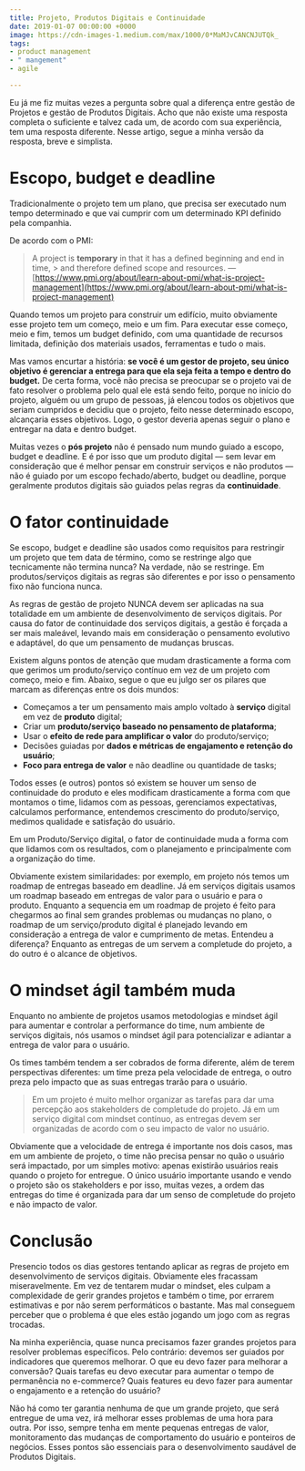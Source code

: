 ```yaml
---
title: Projeto, Produtos Digitais e Continuidade
date: 2019-01-07 00:00:00 +0000
image: https://cdn-images-1.medium.com/max/1000/0*MaMJvCANCNJUTQk_
tags:
- product management
- " mangement"
- agile

---
```

Eu já me fiz muitas vezes a pergunta sobre qual a diferença entre gestão de
Projetos e gestão de Produtos Digitais. Acho que não existe uma resposta
completa o suficiente e talvez cada um, de acordo com sua experiência, tem uma
resposta diferente. Nesse artigo, segue a minha versão da resposta, breve e
simplista.

# Escopo, budget e deadline

Tradicionalmente o projeto tem um plano, que precisa ser executado num tempo
determinado e que vai cumprir com um determinado KPI definido pela companhia.

De acordo com o PMI:

> A project is **temporary** in that it has a defined beginning and end in time, >
> and therefore defined scope and resources. —
[https://www.pmi.org/about/learn-about-pmi/what-is-project-management](https://www.pmi.org/about/learn-about-pmi/what-is-project-management)

Quando temos um projeto para construir um edifício, muito obviamente esse
projeto tem um começo, meio e um fim. Para executar esse começo, meio e fim,
temos um budget definido, com uma quantidade de recursos limitada, definição dos
materiais usados, ferramentas e tudo o mais.

Mas vamos encurtar a história: **se você é um gestor de projeto, seu único
objetivo é gerenciar a entrega para que ela seja feita a tempo e dentro do
budget.** De certa forma, você não precisa se preocupar se o projeto vai de fato
resolver o problema pelo qual ele está sendo feito, porque no início do projeto,
alguém ou um grupo de pessoas, já elencou todos os objetivos que seriam
cumpridos e decidiu que o projeto, feito nesse determinado escopo, alcançaria
esses objetivos. Logo, o gestor deveria apenas seguir o plano e entregar na data
e dentro budget.

Muitas vezes o **pós projeto** não é pensado num mundo guiado a escopo, budget e
deadline. E é por isso que um produto digital — sem levar em consideração que é
melhor pensar em construir serviços e não produtos — não é guiado por um escopo
fechado/aberto, budget ou deadline, porque geralmente produtos digitais são
guiados pelas regras da **continuidade**.

# O fator continuidade

Se escopo, budget e deadline são usados como requisitos para restringir um
projeto que tem data de término, como se restringe algo que tecnicamente não
termina nunca? Na verdade, não se restringe. Em produtos/serviços digitais as
regras são diferentes e por isso o pensamento fixo não funciona nunca.

As regras de gestão de projeto NUNCA devem ser aplicadas na sua totalidade em um
ambiente de desenvolvimento de serviços digitais. Por causa do fator de
continuidade dos serviços digitais, a gestão é forçada a ser mais maleável,
levando mais em consideração o pensamento evolutivo e adaptável, do que um
pensamento de mudanças bruscas.

Existem alguns pontos de atenção que mudam drasticamente a forma com que gerimos
um produto/serviço contínuo em vez de um projeto com começo, meio e fim. Abaixo,
segue o que eu julgo ser os pilares que marcam as diferenças entre os dois
mundos:

* Começamos a ter um pensamento mais amplo voltado à **serviço** digital em vez de
**produto** digital;
* Criar um **produto/serviço baseado no pensamento de plataforma**;
* Usar o **efeito de rede para amplificar o valor** do produto/serviço;
* Decisões guiadas por **dados e métricas de engajamento e retenção do usuário**;
* **Foco para entrega de valor** e não deadline ou quantidade de tasks;

Todos esses (e outros) pontos só existem se houver um senso de continuidade do
produto e eles modificam drasticamente a forma com que montamos o time, lidamos
com as pessoas, gerenciamos expectativas, calculamos performance, entendemos
crescimento do produto/serviço, medimos qualidade e satisfação do usuário.

Em um Produto/Serviço digital, o fator de continuidade muda a forma com que
lidamos com os resultados, com o planejamento e principalmente com a organização
do time.

Obviamente existem similaridades: por exemplo, em projeto nós temos um roadmap
de entregas baseado em deadline. Já em serviços digitais usamos um roadmap
baseado em entregas de valor para o usuário e para o produto. Enquanto a
sequencia em um roadmap de projeto é feito para chegarmos ao final sem grandes
problemas ou mudanças no plano, o roadmap de um serviço/produto digital é
planejado levando em consideração a entrega de valor e cumprimento de metas.
Entendeu a diferença? Enquanto as entregas de um servem a completude do projeto,
a do outro é o alcance de objetivos.

# O mindset ágil também muda

Enquanto no ambiente de projetos usamos metodologias e mindset ágil para
aumentar e controlar a performance do time, num ambiente de serviços digitais,
nós usamos o mindset ágil para potencializar e adiantar a entrega de valor para
o usuário.

Os times também tendem a ser cobrados de forma diferente, além de terem
perspectivas diferentes: um time preza pela velocidade de entrega, o outro preza
pelo impacto que as suas entregas trarão para o usuário.

> Em um projeto é muito melhor organizar as tarefas para dar uma percepção aos
> stakeholders de completude do projeto. Já em um serviço digital com mindset
contínuo, as entregas devem ser organizadas de acordo com o seu impacto de valor
no usuário.

Obviamente que a velocidade de entrega é importante nos dois casos, mas em um
ambiente de projeto, o time não precisa pensar no quão o usuário será impactado,
por um simples motivo: apenas existirão usuários reais quando o projeto for
entregue. O único usuário importante usando e vendo o projeto são os
stakeholders e por isso, muitas vezes, a ordem das entregas do time é organizada
para dar um senso de completude do projeto e não impacto de valor.

# Conclusão

Presencio todos os dias gestores tentando aplicar as regras de projeto em
desenvolvimento de serviços digitais. Obviamente eles fracassam miseravelmente.
Em vez de tentarem mudar o mindset, eles culpam a complexidade de gerir grandes
projetos e também o time, por errarem estimativas e por não serem performáticos
o bastante. Mas mal conseguem perceber que o problema é que eles estão jogando
um jogo com as regras trocadas.

Na minha experiência, quase nunca precisamos fazer grandes projetos para
resolver problemas específicos. Pelo contrário: devemos ser guiados por
indicadores que queremos melhorar. O que eu devo fazer para melhorar a
conversão? Quais tarefas eu devo executar para aumentar o tempo de permanência
no e-commerce? Quais features eu devo fazer para aumentar o engajamento e a
retenção do usuário?

Não há como ter garantia nenhuma de que um grande projeto, que será entregue de
uma vez, irá melhorar esses problemas de uma hora para outra. Por isso, sempre
tenha em mente pequenas entregas de valor, monitoramento das mudanças de
comportamento do usuário e ponteiros de negócios. Esses pontos são essenciais
para o desenvolvimento saudável de Produtos Digitais.